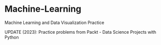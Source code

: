 # Machine-Learning
Machine Learning and Data Visualization Practice

UPDATE (2023): Practice problems from Packt - Data Science Projects with Python
